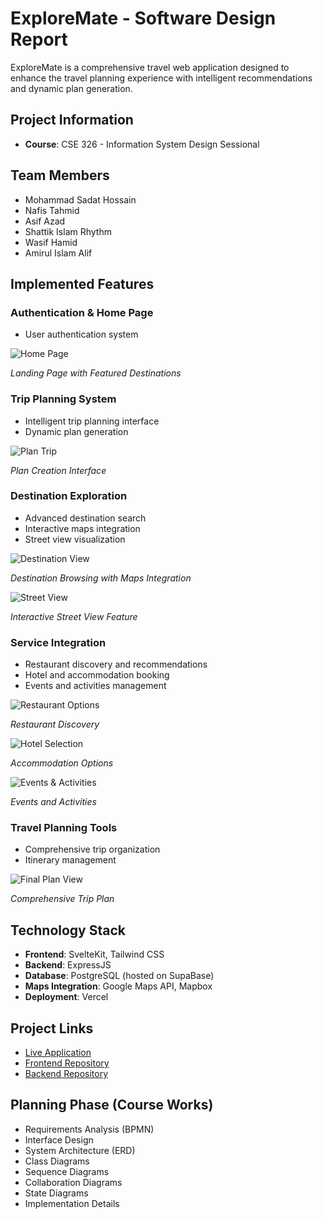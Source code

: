 # ExploreMate - Software Design Report

ExploreMate is a comprehensive travel web application designed to enhance the travel planning experience with intelligent recommendations and dynamic plan generation.

## Project Information
- **Course**: CSE 326 - Information System Design Sessional

## Team Members
- Mohammad Sadat Hossain
- Nafis Tahmid
- Asif Azad
- Shattik Islam Rhythm
- Wasif Hamid
- Amirul Islam Alif


## Implemented Features

### Authentication & Home Page
- User authentication system

![Home Page](Frontend%20SS/Home.png)

*Landing Page with Featured Destinations*

### Trip Planning System
- Intelligent trip planning interface
- Dynamic plan generation

![Plan Trip](Frontend%20SS/Plan%20Trip.png)

*Plan Creation Interface*

### Destination Exploration
- Advanced destination search
- Interactive maps integration
- Street view visualization

![Destination View](Frontend%20SS/Destination1.png)

*Destination Browsing with Maps Integration*

![Street View](Frontend%20SS/Destination%20Street%20View.png)

*Interactive Street View Feature*

### Service Integration
- Restaurant discovery and recommendations
- Hotel and accommodation booking
- Events and activities management

![Restaurant Options](Frontend%20SS/Restaurant.png)

*Restaurant Discovery*

![Hotel Selection](Frontend%20SS/Hotel.png)

*Accommodation Options*

![Events & Activities](Frontend%20SS/Event%20%26%20Activity.png)

*Events and Activities*

### Travel Planning Tools
- Comprehensive trip organization
- Itinerary management

![Final Plan View](Frontend%20SS/Final%20Plan.png)

*Comprehensive Trip Plan*


## Technology Stack
- **Frontend**: SvelteKit, Tailwind CSS
- **Backend**: ExpressJS
- **Database**: PostgreSQL (hosted on SupaBase)
- **Maps Integration**: Google Maps API, Mapbox
- **Deployment**: Vercel

## Project Links
- [Live Application](https://exploremate.vercel.app)
- [Frontend Repository](https://github.com/BRAINIAC2677/ExploreMate-Frontend)
- [Backend Repository](https://github.com/BRAINIAC2677/exploremate-express-api)

## Planning Phase (Course Works)
- Requirements Analysis (BPMN)
- Interface Design
- System Architecture (ERD)
- Class Diagrams
- Sequence Diagrams 
- Collaboration Diagrams
- State Diagrams
- Implementation Details
